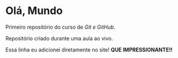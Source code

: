 # Olá, Mundo
 Primeiro repositório do curso de *Git e GitHub*.

 Repositório criado durante uma aula ao vivo.

 Essa linha eu adicionei diretamente no site! **QUE IMPRESSIONANTE!!**
